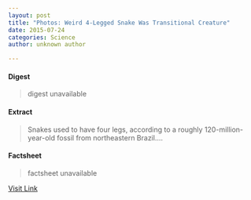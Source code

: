 ```yaml
---
layout: post
title: "Photos: Weird 4-Legged Snake Was Transitional Creature"
date: 2015-07-24
categories: Science
author: unknown author

---
```



#### Digest
>digest unavailable

#### Extract
>Snakes used to have four legs, according to a roughly 120-million-year-old fossil from northeastern Brazil....

#### Factsheet
>factsheet unavailable

[Visit Link](http://www.livescience.com/51643-photos-four-legged-snake.html)


